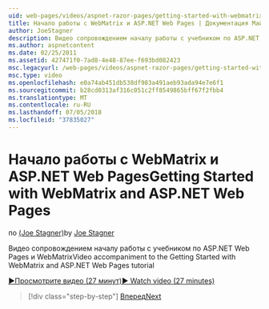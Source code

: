 ```yaml
---
uid: web-pages/videos/aspnet-razor-pages/getting-started-with-webmatrix-and-aspnet-web-pages
title: Начало работы с WebMatrix и ASP.NET Web Pages | Документация Майкрософт
author: JoeStagner
description: Видео сопровождением началу работы с учебником по ASP.NET Web Pages и WebMatrix
ms.author: aspnetcontent
ms.date: 02/25/2011
ms.assetid: 427471f0-7ad8-4e48-87ee-f693bd082423
msc.legacyurl: /web-pages/videos/aspnet-razor-pages/getting-started-with-webmatrix-and-aspnet-web-pages
msc.type: video
ms.openlocfilehash: e0a74ab451db538df983a491aeb93ada94e7e6f1
ms.sourcegitcommit: b28cd0313af316c051c2ff8549865bff67f2fbb4
ms.translationtype: MT
ms.contentlocale: ru-RU
ms.lasthandoff: 07/05/2018
ms.locfileid: "37835027"
---
```

<a name="getting-started-with-webmatrix-and-aspnet-web-pages"></a><span data-ttu-id="c37dd-103">Начало работы с WebMatrix и ASP.NET Web Pages</span><span class="sxs-lookup"><span data-stu-id="c37dd-103">Getting Started with WebMatrix and ASP.NET Web Pages</span></span>
====================
<span data-ttu-id="c37dd-104">по [(Joe Stagner)](https://github.com/JoeStagner)</span><span class="sxs-lookup"><span data-stu-id="c37dd-104">by [Joe Stagner](https://github.com/JoeStagner)</span></span>

<span data-ttu-id="c37dd-105">Видео сопровождением началу работы с учебником по ASP.NET Web Pages и WebMatrix</span><span class="sxs-lookup"><span data-stu-id="c37dd-105">Video accompaniment to the Getting Started with WebMatrix and ASP.NET Web Pages tutorial</span></span>

[<span data-ttu-id="c37dd-106">&#9654;Просмотрите видео (27 минут)</span><span class="sxs-lookup"><span data-stu-id="c37dd-106">&#9654; Watch video (27 minutes)</span></span>](https://channel9.msdn.com/Blogs/ASP-NET-Site-Videos/getting-started-with-webmatrix-and-aspnet-web-pages)

> [!div class="step-by-step"]
> [<span data-ttu-id="c37dd-107">Вперед</span><span class="sxs-lookup"><span data-stu-id="c37dd-107">Next</span></span>](introduction-to-aspnet-web-programming-using-the-razor-syntax.md)
